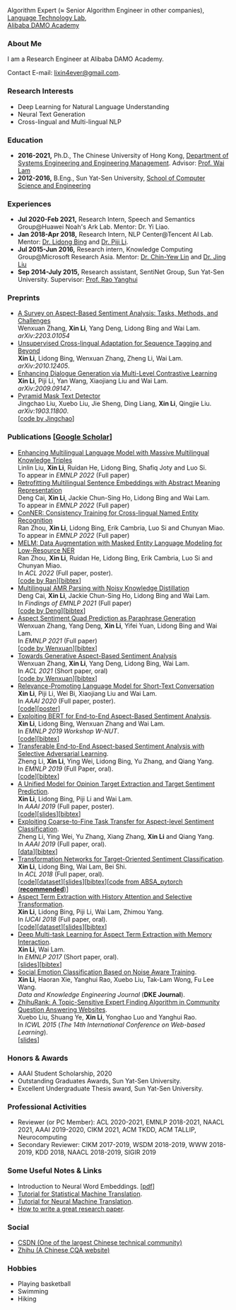 Algorithm Expert (≈ Senior Algorithm Engineer in other companies),  
[Language Technology Lab](https://damo.alibaba.com/labs/language-technology),  
[Alibaba DAMO Academy](https://damo.alibaba.com/)

### About Me
I am a Research Engineer at Alibaba DAMO Academy.
<!--~~I am a fifth-year Ph.D. student at [CUHK Text Mining Group](http://www1.se.cuhk.edu.hk/~textmine/). My advisor is [Prof. Wai Lam](http://www.se.cuhk.edu.hk/people/wlam.html). Prior to joining in CUHK, I obtained my B.Eng. degree from School of Data and Computer Science, Sun Yat-Sen University in 2016. It's my honor having worked with [Prof. Yanghui Rao](http://sdcs.sysu.edu.cn/node/2471) from SYSU, [Dr. Chin-Yew Lin](https://www.microsoft.com/en-us/research/people/cyl/) from Microsoft Research Asia, [Dr. Jing Liu](http://www.machinereading.ai/) from Baidu NLP, [Dr. Lidong Bing](http://www.cs.cmu.edu/~lbing/) from Alibaba Damo Academy and Dr. {[Piji Li](http://lipiji.com/), [Bei Shi](https://scholar.google.com.hk/citations?user=UJ_tgMYAAAAJ&hl=zh-CN), [Wei Bi](https://scholar.google.com/citations?user=aSJcgQMAAAAJ&hl=zh-CN), Yan Wang, [Xiaojiang Liu](https://scholar.google.com/citations?user=ukdqC6IAAAAJ&hl=zh-CN)} from Tencent AI Lab, Dr. Yi Liao from Huawei Noah's ARK Lab.~~-->

Contact E-mail: [lixin4ever@gmail.com](mailto:lixin4ever@gmail.com).

### Research Interests 
* Deep Learning for Natural Language Understanding
* Neural Text Generation
* Cross-lingual and Multi-lingual NLP

### Education
* **2016-2021,**    Ph.D., The Chinese University of Hong Kong, [Department of Systems Engineering and Engineering Management](http://www.se.cuhk.edu.hk/). Advisor: [Prof. Wai Lam](http://www.se.cuhk.edu.hk/people/wlam.html)
* **2012-2016,**    B.Eng., Sun Yat-Sen University, [School of Computer Science and Engineering](http://sdcs.sysu.edu.cn/)

### Experiences
* **Jul 2020-Feb 2021,**    Research Intern, Speech and Semantics Group@Huawei Noah's Ark Lab. Mentor: Dr. Yi Liao.
* **Jan 2018-Apr 2018,**    Research Intern, NLP Center@Tencent AI Lab. Mentor: [Dr. Lidong Bing](http://www.cs.cmu.edu/~lbing/) and [Dr. Piji Li](http://lipiji.com/).
* **Jul 2015-Jun 2016,**    Research intern, Knowledge Computing Group@Microsoft Research Asia. Mentor: [Dr. Chin-Yew Lin](https://www.microsoft.com/en-us/research/people/cyl/) and [Dr. Jing Liu](http://www.machinereading.ai/)
* **Sep 2014-July 2015,**    Research assistant, SentiNet Group, Sun Yat-Sen University. Supervisor: [Prof. Rao Yanghui](http://sdcs.sysu.edu.cn/node/2471)

### Preprints
* [A Survey on Aspect-Based Sentiment Analysis: Tasks, Methods, and Challenges](https://arxiv.org/abs/2203.01054)  
Wenxuan Zhang, **Xin Li**, Yang Deng, Lidong Bing and Wai Lam.  
_arXiv:2203.01054_  
* [Unsupervised Cross-lingual Adaptation for Sequence Tagging and Beyond](https://arxiv.org/abs/2010.12405)  
**Xin Li**, Lidong Bing, Wenxuan Zhang, Zheng Li, Wai Lam.  
_arXiv:2010.12405_.  
* [Enhancing Dialogue Generation via Multi-Level Contrastive Learning](https://arxiv.org/abs/2009.09147)  
**Xin Li**, Piji Li, Yan Wang, Xiaojiang Liu and Wai Lam.  
_arXiv:2009.09147_.  
* [Pyramid Mask Text Detector](https://arxiv.org/abs/1903.11800)  
Jingchao Liu, Xuebo Liu, Jie Sheng, Ding Liang, **Xin Li**, Qingjie Liu.  
_arXiv:1903.11800_.  
[[code by Jingchao](https://github.com/STVIR/PMTD)]

### Publications [[Google Scholar](https://scholar.google.com.hk/citations?user=syD9lxQAAAAJ&hl=zh-CN)]
* [Enhancing Multilingual Language Model with Massive Multilingual Knowledge Triples](https://arxiv.org/abs/2111.10962)  
Linlin Liu, **Xin Li**, Ruidan He, Lidong Bing, Shafiq Joty and Luo Si.  
To appear in _EMNLP 2022_ (Full paper)  
* [Retrofitting Multilingual Sentence Embeddings with Abstract Meaning Representation]()  
Deng Cai, **Xin Li**, Jackie Chun-Sing Ho, Lidong Bing and Wai Lam.  
To appear in _EMNLP 2022_ (Full paper) 
* [ConNER: Consistency Training for Cross-lingual Named Entity Recognition]()  
Ran Zhou, **Xin Li**, Lidong Bing, Erik Cambria, Luo Si and Chunyan Miao.  
To appear in _EMNLP 2022_ (Full paper) 
* [MELM: Data Augmentation with Masked Entity Language Modeling for Low-Resource NER](https://aclanthology.org/2022.acl-long.160.pdf)  
Ran Zhou, **Xin Li**, Ruidan He, Lidong Bing, Erik Cambria, Luo Si and Chunyan Miao.  
In _ACL 2022_ (Full paper, poster).  
[[code by Ran](https://github.com/RandyZhouRan/MELM)][[bibtex](https://aclanthology.org/2022.acl-long.160.bib)]
* [Multilingual AMR Parsing with Noisy Knowledge Distillation](https://aclanthology.org/2021.findings-emnlp.237.pdf)  
Deng Cai, **Xin Li**, Jackie Chun-Sing Ho, Lidong Bing and Wai Lam.  
In _Findings of EMNLP 2021_ (Full paper)  
[[code by Deng](https://github.com/jcyk/XAMR)][[bibtex](https://aclanthology.org/2021.findings-emnlp.237.bib)]
 * [Aspect Sentiment Quad Prediction as Paraphrase Generation](https://aclanthology.org/2021.emnlp-main.726.pdf)  
Wenxuan Zhang, Yang Deng, **Xin Li**, Yifei Yuan, Lidong Bing and Wai Lam.  
In _EMNLP 2021_ (Full paper)  
[[code by Wenxuan](https://github.com/IsakZhang/ABSA-QUAD)][[bibtex](https://aclanthology.org/2021.emnlp-main.726.bib)] 
* [Towards Generative Aspect-Based Sentiment Analysis](https://aclanthology.org/2021.acl-short.64.pdf)  
Wenxuan Zhang, **Xin Li**, Yang Deng, Lidong Bing, Wai Lam.    
In _ACL 2021_ (Short paper, oral)  
[[code by Wenxuan](https://github.com/IsakZhang/Generative-ABSA)][[bibtex](https://www.aclweb.org/anthology/D19-5505.bib)]
* [Relevance-Promoting Language Model for Short-Text Conversation](https://arxiv.org/pdf/1911.11489.pdf)  
**Xin Li**, Piji Li, Wei Bi, Xiaojiang Liu and Wai Lam.  
In _AAAI 2020_ (Full paper, poster).  
[[code](https://github.com/lixin4ever/LM-Dialog)][[poster](paper/AAAI2020/poster/lixin_aaai20_poster.pdf)]
* [Exploiting BERT for End-to-End Aspect-Based Sentiment Analysis](https://arxiv.org/pdf/1910.00883.pdf).  
**Xin Li**, Lidong Bing, Wenxuan Zhang and Wai Lam.  
In _EMNLP 2019 Workshop W-NUT_.  
[[code](https://github.com/lixin4ever/BERT-E2E-ABSA)][[bibtex](https://www.aclweb.org/anthology/D19-5505.bib)]
* [Transferable End-to-End Aspect-based Sentiment Analysis with Selective Adversarial Learning](https://www.aclweb.org/anthology/D19-1466.pdf).  
Zheng Li, **Xin Li**, Ying Wei, Lidong Bing, Yu Zhang, and Qiang Yang.  
In _EMNLP 2019_ (Full Paper, oral).  
[[code](https://github.com/hsqmlzno1/Transferable-E2E-ABSA)][[bibtex](https://www.aclweb.org/anthology/D19-1466.bib)] 
* [A Unified Model for Opinion Target Extraction and Target Sentiment Prediction](https://aaai.org/ojs/index.php/AAAI/article/view/4643/4521).  
**Xin Li**, Lidong Bing, Piji Li and Wai Lam.  
In _AAAI 2019_ (Full paper, poster).  
[[code](https://github.com/lixin4ever/E2E-TBSA)][[slides](paper/AAAI2019/slides/aaai19_lixin_slides.pdf)][[bibtex](https://scholar.googleusercontent.com/scholar.bib?q=info:h-A0KmeL5u8J:scholar.google.com/&output=citation&scisdr=CgUIw1ZYEKyn7rPPsRg:AAGBfm0AAAAAXVTKqRg56WbttCzFIeLcYQPc4U83AHQ_&scisig=AAGBfm0AAAAAXVTKqRbPExBVQNFg4uY7CZdrUxz4ViXE&scisf=4&ct=citation&cd=-1&hl=zh-CN)]
* [Exploiting Coarse-to-Fine Task Transfer for Aspect-level Sentiment Classification](https://aaai.org/ojs/index.php/AAAI/article/view/4332/4210).  
Zheng Li, Ying Wei, Yu Zhang, Xiang Zhang, **Xin Li** and Qiang Yang.  
In _AAAI 2019_ (Full paper, oral).  
[[data](https://github.com/hsqmlzno1/MGAN)][[bibtex](https://scholar.googleusercontent.com/scholar.bib?q=info:U9sRIFCcv7QJ:scholar.google.com/&output=citation&scisdr=CgUIw1ZYEKyn7rPP5X8:AAGBfm0AAAAAXVTK_X9bj2TieC6RWs2RWFXzuzMVWR7p&scisig=AAGBfm0AAAAAXVTK_S1_JC8YcA9Slk0nTdFsOBdSLsnY&scisf=4&ct=citation&cd=-1&hl=zh-CN)]
* [Transformation Networks for Target-Oriented Sentiment Classification](https://www.aclweb.org/anthology/P18-1087.pdf).  
**Xin Li**, Lidong Bing, Wai Lam, Bei Shi.  
In _ACL 2018_ (Full paper, oral).  
[[code](https://github.com/lixin4ever/TNet)][[dataset](https://github.com/lixin4ever/TNet/tree/master/dataset)][[slides](paper/ACL2018/slides/acl18_lixin_slides.pdf)][[bibtex](https://www.aclweb.org/anthology/P18-1087.bib)][[code from ABSA_pytorch (**recommended**)](https://github.com/songyouwei/ABSA-PyTorch/blob/master/models/tnet_lf.py)]
* [Aspect Term Extraction with History Attention and Selective Transformation](https://www.ijcai.org/proceedings/2018/0583.pdf).  
**Xin Li**, Lidong Bing, Piji Li, Wai Lam, Zhimou Yang.  
In _IJCAI 2018_ (Full paper, oral).  
[[code](https://github.com/lixin4ever/HAST)][[dataset](https://github.com/lixin4ever/HAST/tree/master/raw_data)][[slides](paper/IJCAI2018/slides/lixin_ijcai18_slides.pdf)][[bibtex](https://dblp.org/rec/bibtex/conf/ijcai/LiBLLY18)]  
* [Deep Multi-task Learning for Aspect Term Extraction with Memory Interaction](https://www.aclweb.org/anthology/D17-1310.pdf).  
**Xin Li**, Wai Lam.  
In _EMNLP 2017_ (Short paper, oral).  
[[slides](paper/EMNLP2017/slides/EMNLP_slides.pdf)][[bibtex](https://www.aclweb.org/anthology/D17-1310.bib)]
* [Social Emotion Classification Based on Noise Aware Training](https://www.sciencedirect.com/science/article/pii/S0169023X17303506).  
**Xin Li**, Haoran Xie, Yanghui Rao, Xuebo Liu, Tak-Lam Wong, Fu Lee Wang.  
_Data and Knowledge Engineering Journal_ (**DKE Journal**).  
* [ZhihuRank: A Topic-Sensitive Expert Finding Algorithm in Community Question Answering Websites](https://link.springer.com/content/pdf/10.1007%2F978-3-319-25515-6_15.pdf).  
Xuebo Liu, Shuang Ye, **Xin Li**, Yonghao Luo and Yanghui Rao.  
In _ICWL 2015_ (_The 14th International Conference on Web-based Learning_).  
[[slides](paper/ICWL2015/slides/icwl_2015_slides.pdf)]

### Honors & Awards
* AAAI Student Scholarship, 2020
* Outstanding Graduates Awards, Sun Yat-Sen University.
* Excellent Undergraduate Thesis award, Sun Yat-Sen University.

### Professional Activities
* Reviewer (or PC Member): ACL 2020-2021, EMNLP 2018-2021, NAACL 2021, AAAI 2019-2020, CIKM 2021, ACM TKDD, ACM TALLIP, Neurocomputing
* Secondary Reviewer: CIKM 2017-2019, WSDM 2018-2019, WWW 2018-2019, KDD 2018, NAACL 2018-2019, SIGIR 2019

### Some Useful Notes & Links
* Introduction to Neural Word Embeddings. [[pdf](notes/NWE.pdf)]
* [Tutorial for Statistical Machine Translation](http://www.lsi.upc.edu/~cristinae/CV/docs/tutorialSMTprint.pdf).
* [Tutorial for Neural Machine Translation](https://nlp.stanford.edu/projects/nmt/Luong-Cho-Manning-NMT-ACL2016-v4.pdf).
* [How to write a great research paper](https://www.microsoft.com/en-us/research/wp-content/uploads/2016/07/How-to-write-a-great-research-paper.pdf).

### Social
* [CSDN (One of the largest Chinese technical community)](http://blog.csdn.net/u010551621)
* [Zhihu (A Chinese CQA website)](https://www.zhihu.com/people/li-xin-26-75-10)

### Hobbies
* Playing basketball
* Swimming
* Hiking
